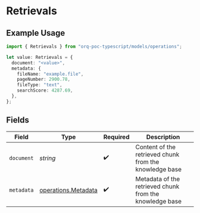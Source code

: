 # Retrievals

## Example Usage

```typescript
import { Retrievals } from "orq-poc-typescript/models/operations";

let value: Retrievals = {
  document: "<value>",
  metadata: {
    fileName: "example.file",
    pageNumber: 2900.78,
    fileType: "text",
    searchScore: 4287.69,
  },
};
```

## Fields

| Field                                                      | Type                                                       | Required                                                   | Description                                                |
| ---------------------------------------------------------- | ---------------------------------------------------------- | ---------------------------------------------------------- | ---------------------------------------------------------- |
| `document`                                                 | *string*                                                   | :heavy_check_mark:                                         | Content of the retrieved chunk from the knowledge base     |
| `metadata`                                                 | [operations.Metadata](../../models/operations/metadata.md) | :heavy_check_mark:                                         | Metadata of the retrieved chunk from the knowledge base    |